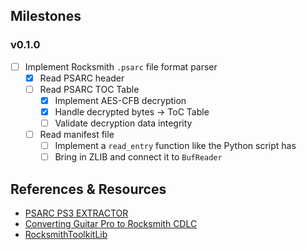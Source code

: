 ## Milestones

### v0.1.0

- [ ] Implement Rocksmith `.psarc` file format parser
  - [x] Read PSARC header
  - [ ] Read PSARC TOC Table
    - [x] Implement AES-CFB decryption
    - [x] Handle decrypted bytes -> ToC Table
    - [ ] Validate decryption data integrity
  - [ ] Read manifest file
    - [ ] Implement a `read_entry` function like the Python script has
    - [ ] Bring in ZLIB and connect it to `BufReader`

## References & Resources

- [PSARC PS3 EXTRACTOR](https://github.com/AlexAltea/psarc-tool)
- [Converting Guitar Pro to Rocksmith CDLC](https://jamesprestonblog.wordpress.com/2017/12/03/creating-a-custom-from-a-guitar-pro-file/)
- [RocksmithToolkitLib](https://github.com/rscustom/rocksmith-custom-song-toolkit/tree/master/RocksmithToolkitLib)
